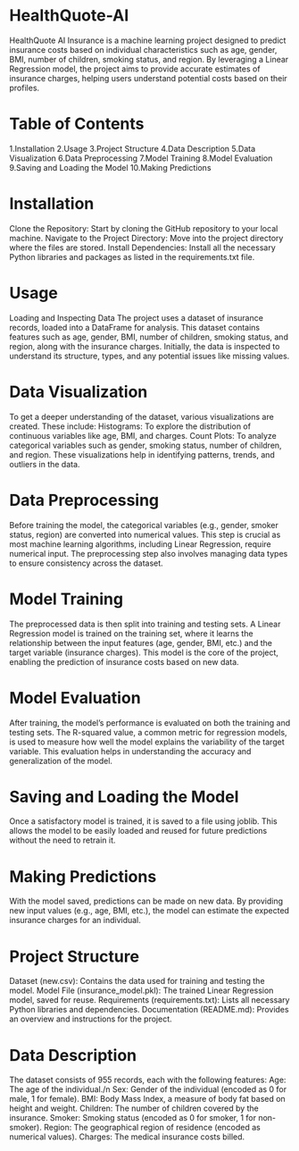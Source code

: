 # HealthQuote-AI
HealthQuote AI Insurance is a machine learning project designed to predict insurance costs based on individual characteristics such as age, gender, BMI, number of children, smoking status, and region. By leveraging a Linear Regression model, the project aims to provide accurate estimates of insurance charges, helping users understand potential costs based on their profiles.

# Table of Contents
1.Installation
2.Usage
3.Project Structure
4.Data Description
5.Data Visualization
6.Data Preprocessing
7.Model Training
8.Model Evaluation
9.Saving and Loading the Model
10.Making Predictions

# Installation
Clone the Repository: Start by cloning the GitHub repository to your local machine.
Navigate to the Project Directory: Move into the project directory where the files are stored.
Install Dependencies: Install all the necessary Python libraries and packages as listed in the requirements.txt file.

# Usage
Loading and Inspecting Data
The project uses a dataset of insurance records, loaded into a DataFrame for analysis. This dataset contains features such as age, gender, BMI, number of children, smoking status, and region, along with the insurance charges. Initially, the data is inspected to understand its structure, types, and any potential issues like missing values.

# Data Visualization
To get a deeper understanding of the dataset, various visualizations are created. These include:
Histograms: To explore the distribution of continuous variables like age, BMI, and charges.
Count Plots: To analyze categorical variables such as gender, smoking status, number of children, and region.
These visualizations help in identifying patterns, trends, and outliers in the data.

# Data Preprocessing
Before training the model, the categorical variables (e.g., gender, smoker status, region) are converted into numerical values. This step is crucial as most machine learning algorithms, including Linear Regression, require numerical input. The preprocessing step also involves managing data types to ensure consistency across the dataset.

# Model Training
The preprocessed data is then split into training and testing sets. A Linear Regression model is trained on the training set, where it learns the relationship between the input features (age, gender, BMI, etc.) and the target variable (insurance charges). This model is the core of the project, enabling the prediction of insurance costs based on new data.

# Model Evaluation
After training, the model’s performance is evaluated on both the training and testing sets. The R-squared value, a common metric for regression models, is used to measure how well the model explains the variability of the target variable. This evaluation helps in understanding the accuracy and generalization of the model.

# Saving and Loading the Model
Once a satisfactory model is trained, it is saved to a file using joblib. This allows the model to be easily loaded and reused for future predictions without the need to retrain it.

# Making Predictions
With the model saved, predictions can be made on new data. By providing new input values (e.g., age, BMI, etc.), the model can estimate the expected insurance charges for an individual.

# Project Structure
Dataset (new.csv): Contains the data used for training and testing the model.
Model File (insurance_model.pkl): The trained Linear Regression model, saved for reuse.
Requirements (requirements.txt): Lists all necessary Python libraries and dependencies.
Documentation (README.md): Provides an overview and instructions for the project.

# Data Description
The dataset consists of 955 records, each with the following features:
Age: The age of the individual./n
Sex: Gender of the individual (encoded as 0 for male, 1 for female).
BMI: Body Mass Index, a measure of body fat based on height and weight.
Children: The number of children covered by the insurance.
Smoker: Smoking status (encoded as 0 for smoker, 1 for non-smoker).
Region: The geographical region of residence (encoded as numerical values).
Charges: The medical insurance costs billed.

